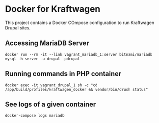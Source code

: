 # Docker for Kraftwagen

This project contains a Docker COmpose configuration to run Kraftwagen Drupal sites.

## Accessing MariaDB Server

```
docker run --rm -it --link vagrant_mariadb_1:server bitnami/mariadb mysql -h server -u drupal -pdrupal
```

## Running commands in PHP container

```
docker exec -it vagrant_drupal_1 sh -c "cd /app/build/profiles/kraftwagen_docker && vendor/bin/drush status"
```

## See logs of a given container

```
docker-compose logs mariadb
```